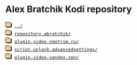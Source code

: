 # Alex Bratchik Kodi repository
<pre>
<img src="../icons/folder.gif" alt="[DIR]" > <a href="../">../</a> 
<img src="../icons/folder.gif" alt="[DIR]" > <a href="repository.abratchik/">repository.abratchik/</a> 
<img src="../icons/folder.gif" alt="[DIR]" > <a href="plugin.video.smotrim.ru/">plugin.video.smotrim.ru/</a> 
<img src="../icons/folder.gif" alt="[DIR]" > <a href="script.unlock.advancedsettings/">script.unlock.advancedsettings/</a> 
<img src="../icons/folder.gif" alt="[DIR]" > <a href="plugin.video.yandex.zen/">plugin.video.yandex.zen/</a> 
</pre>
